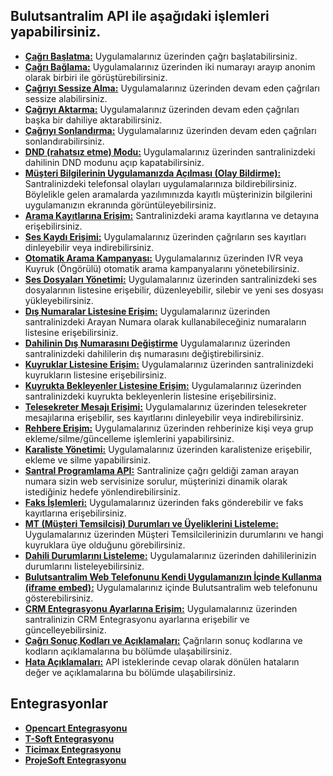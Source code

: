 **Bulutsantralim API ile aşağıdaki işlemleri yapabilirsiniz.**
----
* **[Çağrı Başlatma:](https://github.com/verimor/Bulutsantralim-API/blob/master/begin_call.md)** Uygulamalarınız üzerinden çağrı başlatabilirsiniz.
* **[Çağrı Bağlama:](https://github.com/verimor/Bulutsantralim-API/blob/master/bridge.md)** Uygulamalarınız üzerinden iki numarayı arayıp anonim olarak birbiri ile görüştürebilirsiniz.
* **[Çağrıyı Sessize Alma:](https://github.com/verimor/Bulutsantralim-API/blob/master/mute.md)** Uygulamalarınız üzerinden devam eden çağrıları sessize alabilirsiniz.
* **[Çağrıyı Aktarma:](https://github.com/verimor/Bulutsantralim-API/blob/master/transfer.md)** Uygulamalarınız üzerinden devam eden çağrıları başka bir dahiliye aktarabilirsiniz.
* **[Çağrıyı Sonlandırma:](https://github.com/verimor/Bulutsantralim-API/blob/master/hangup_call.md)** Uygulamalarınız üzerinden devam eden çağrıları sonlandırabilirsiniz.
* **[DND (rahatsız etme) Modu:](https://github.com/verimor/Bulutsantralim-API/blob/master/dnd.md)** Uygulamalarınız üzerinden santralinizdeki dahilinin DND modunu açıp kapatabilirsiniz.
* **[Müşteri Bilgilerinin Uygulamanızda Açılması (Olay Bildirme):](https://github.com/verimor/Bulutsantralim-API/blob/master/report_event.md)** Santralinizdeki telefonsal olayları uygulamalarınıza bildirebilirsiniz. Böylelikle gelen aramalarda yazılımınızda kayıtlı müşterinizin bilgilerini uygulamanızın ekranında görüntüleyebilirsiniz.
* **[Arama Kayıtlarına Erişim:](https://github.com/verimor/Bulutsantralim-API/blob/master/cdrs.md)** Santralinizdeki arama kayıtlarına ve detayına erişebilirsiniz.
* **[Ses Kaydı Erişimi:](https://github.com/verimor/Bulutsantralim-API/blob/master/recording.md)** Uygulamalarınız üzerinden çağrıların ses kayıtları dinleyebilir veya indirebilirsiniz.
* **[Otomatik Arama Kampanyası:](https://github.com/verimor/Bulutsantralim-API/blob/master/ivr_campaigns.md)** Uygulamalarınız üzerinden IVR veya Kuyruk (Öngörülü) otomatik arama kampanyalarını yönetebilirsiniz.
* **[Ses Dosyaları Yönetimi:](https://github.com/verimor/Bulutsantralim-API/blob/master/announcements.md)** Uygulamalarınız üzerinden santralinizdeki ses dosyalarının listesine erişebilir, düzenleyebilir, silebir ve yeni ses dosyası yükleyebilirsiniz.
* **[Dış Numaralar Listesine Erişim:](https://github.com/verimor/Bulutsantralim-API/blob/master/caller_ids.md)** Uygulamalarınız üzerinden santralinizdeki Arayan Numara olarak kullanabileceğiniz numaraların listesine erişebilirsiniz.
* **[Dahilinin Dış Numarasını Değiştirme](https://github.com/verimor/Bulutsantralim-API/blob/master/user_caller_id.md)** Uygulamalarınız üzerinden santralinizdeki dahililerin dış numarasını değiştirebilirsiniz.
* **[Kuyruklar Listesine Erişim:](https://github.com/verimor/Bulutsantralim-API/blob/master/queues.md#kuyruklar-li%CC%87stesi%CC%87ne-eri%CC%87%C5%9Fi%CC%87m)** Uygulamalarınız üzerinden santralinizdeki kuyrukların listesine erişebilirsiniz.
* **[Kuyrukta Bekleyenler Listesine Erişim:](https://github.com/verimor/Bulutsantralim-API/blob/master/queues.md#kuyrukta-bekleyenler-li%CC%87stesi%CC%87ne-eri%CC%87%C5%9Fi%CC%87m)** Uygulamalarınız üzerinden santralinizdeki kuyrukta bekleyenlerin listesine erişebilirsiniz.
* **[Telesekreter Mesajı Erişimi:](https://github.com/verimor/Bulutsantralim-API/blob/master/voicemails.md)** Uygulamalarınız üzerinden telesekreter mesajılarına erişebilir, ses kayıtlarını dinleyebilir veya indirebilirsiniz.
* **[Rehbere Erişim:](https://github.com/verimor/Bulutsantralim-API/blob/master/phonebook.md)** Uygulamalarınız üzerinden rehberinize kişi veya grup ekleme/silme/güncelleme işlemlerini yapabilirsiniz.
* **[Karaliste Yönetimi:](https://github.com/verimor/Bulutsantralim-API/blob/master/blocked_numbers.md)** Uygulamalarınız üzerinden karalistenize erişebilir, ekleme ve silme yapabilirsiniz.
* **[Santral Programlama API:](https://github.com/verimor/Bulutsantralim-API/blob/master/advisory_webhook.md)** Santralinize çağrı geldiği zaman arayan numara sizin web servisinize sorulur, müşterinizi dinamik olarak istediğiniz hedefe yönlendirebilirsiniz.
* **[Faks İşlemleri:](https://github.com/verimor/Bulutsantralim-API/blob/master/faxes.md)** Uygulamalarınız üzerinden faks gönderebilir ve faks kayıtlarına erişebilirsiniz.
* **[MT (Müşteri Temsilcisi) Durumları ve Üyeliklerini Listeleme:](https://github.com/verimor/Bulutsantralim-API/blob/master/agent_status.md)** Uygulamalarınız üzerinden Müşteri Temsilcilerinizin durumlarını ve hangi kuyruklara üye olduğunu görebilirsiniz.
* **[Dahili Durumlarını Listeleme:](https://github.com/verimor/Bulutsantralim-API/blob/master/user_status.md)** Uygulamalarınız üzerinden dahililerinizin durumlarını listeleyebilirsiniz.
* **[Bulutsantralim Web Telefonunu Kendi Uygulamanızın İçinde Kullanma (iframe embed):](https://github.com/verimor/Bulutsantralim-API/blob/master/webphone_iframe.md)** Uygulamalarınız içinde Bulutsantralim web telefonunu gösterebilirsiniz.
* **[CRM Entegrasyonu Ayarlarına Erişim:](https://github.com/verimor/Bulutsantralim-API/blob/master/crm_integrations.md)** Uygulamalarınız üzerinden santralinizin CRM Entegrasyonu ayarlarına erişebilir ve güncelleyebilirsiniz.
* **[Çağrı Sonuç Kodları ve Açıklamaları:](https://github.com/verimor/Bulutsantralim-API/blob/master/cagri-sonuc-kodlari.md)** Çağrıların sonuç kodlarına ve kodların açıklamalarına bu bölümde ulaşabilirsiniz.
* **[Hata Açıklamaları:](https://github.com/verimor/Bulutsantralim-API/blob/master/errors.md)** API isteklerinde cevap olarak dönülen hataların değer ve açıklamalarına bu bölümde ulaşabilirsiniz.



**Entegrasyonlar**
----
* **[Opencart Entegrasyonu](https://github.com/verimor/Bulutsantralim-API/tree/master/integrations/opencart)**
* **[T-Soft Entegrasyonu](https://github.com/verimor/Bulutsantralim-API/tree/master/integrations/tsoft)**
* **[Ticimax Entegrasyonu](https://github.com/verimor/Bulutsantralim-API/tree/master/integrations/ticimax)**
* **[ProjeSoft Entegrasyonu](https://github.com/verimor/Bulutsantralim-API/tree/master/integrations/projesoft)**
